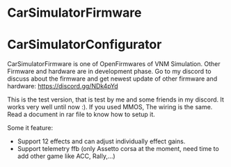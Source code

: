# CarSimulatorFirmware 
# CarSimulatorConfigurator
CarSimulatorFirmware is one of OpenFirmwares of VNM Simulation. Other Firmware and hardware are in development phase.
Go to my discord to discuss about the firmware and get newest update of other firmware and hardware: https://discord.gg/NDk4pYd

This is the test version, that is test by me and some friends in my discord. It works very well until now :). 
If you used MMOS, The wiring is the same. Read a document in rar file to know how to setup it.

Some it feature:

- Support 12 effects and can adjust individually effect gains.
- Support telemetry ffb (only Assetto corsa at the moment, need time to add other game like ACC, Rally,...)


